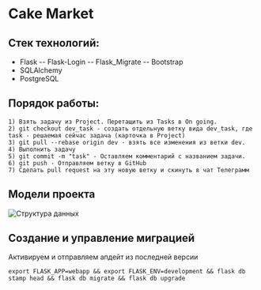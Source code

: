 # Cake Market

## Стек технологий:
- Flask
-- Flask-Login
-- Flask_Migrate
-- Bootstrap
- SQLAlchemy
- PostgreSQL

## Порядок работы:

	1) Взять задачу из Project. Перетащить из Tasks в On going.
	2) git checkout dev_task - создать отдельную ветку вида dev_task, где task - решаемая сейчас задача (карточка в Project)
	3) git pull --rebase origin dev - взять все изменения из ветки dev.
	4) Выполнить задачу
	5) git commit -m "task" - Оставляем комментарий с названием задачи.
	6) git push - Отправляем ветку в GitHub
	7) Сделать pull request на эту новую ветку и скинуть в чат Телеграмм

## Модели проекта

![Структура данных](https://putilkovo.shn-host.ru/DB_cake_market.jpg)

## Создание и управление миграцией

Активируем и отправляем апдейт из последней версии
```
export FLASK_APP=webapp && export FLASK_ENV=development && flask db stamp head && flask db migrate && flask db upgrade
```